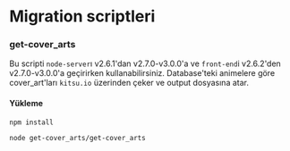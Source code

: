 # Migration scriptleri

### get-cover_arts
Bu scripti `node-server`ı v2.6.1'dan v2.7.0-v3.0.0'a ve `front-end`i v2.6.2'den v2.7.0-v3.0.0'a geçirirken kullanabilirsiniz. Database'teki animelere göre cover_art'ları `kitsu.io` üzerinden çeker ve output dosyasına atar.

#### Yükleme
`npm install`

`node get-cover_arts/get-cover_arts`
